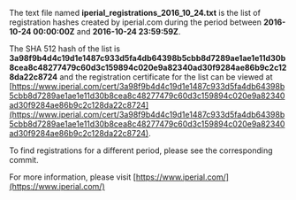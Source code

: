 The text file named **iperial_registrations_2016_10_24.txt** is the list of registration hashes created by iperial.com during the period between **2016-10-24 00:00:00Z** and **2016-10-24 23:59:59Z**.

The SHA 512 hash of the list is **3a98f9b4d4c19d1e1487c933d5fa4db64398b5cbb8d7289ae1ae1e11d30b8cea8c48277479c60d3c159894c020e9a82340ad30f9284ae86b9c2c128da22c8724** and the registration certificate for the list can be viewed at [https://www.iperial.com/cert/3a98f9b4d4c19d1e1487c933d5fa4db64398b5cbb8d7289ae1ae1e11d30b8cea8c48277479c60d3c159894c020e9a82340ad30f9284ae86b9c2c128da22c8724](https://www.iperial.com/cert/3a98f9b4d4c19d1e1487c933d5fa4db64398b5cbb8d7289ae1ae1e11d30b8cea8c48277479c60d3c159894c020e9a82340ad30f9284ae86b9c2c128da22c8724).

To find registrations for a different period, please see the corresponding commit.

For more information, please visit [https://www.iperial.com/](https://www.iperial.com/)
